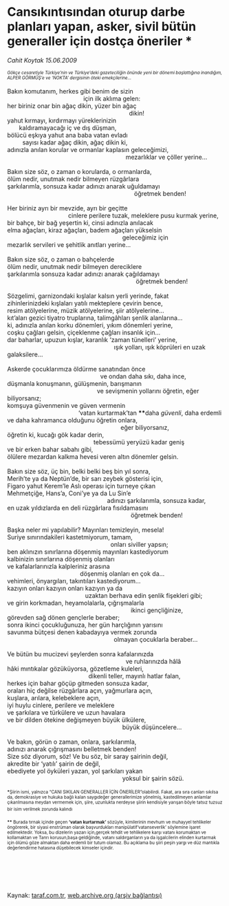 # Cansıkıntısından oturup darbe planları yapan, asker, sivil bütün generaller için dostça öneriler *

*Cahit Koytak 15.06.2009*

<div class="taraf_structure_2col_1zq">
<div class="margen_n">



 <p></p><p><font size="1"><i>Gökçe cesaretiyle Türkiye’nin ve Türkiye’deki gazeteciliğin önünde yeni bir dönemi başlattığına inandığım, ALPER GÖRMÜŞ’e ve ‘NOKTA’ dergisinin öteki emekçilerine…</i>   <br/></font><br/>Bakın komutanım, herkes gibi benim de sizin <br/>                                             için ilk aklıma gelen: <br/>her biriniz onar bin ağaç dikin, yüzer bin ağaç <br/>                                                                        dikin! <br/>yahut kırmayı, kırdırmayı yüreklerinizin   <br/>       kaldıramayacağı iç ve dış düşman, <br/>bölücü eşkıya yahut ana baba vatan evladı <br/>         sayısı kadar ağaç dikin, ağaç dikin ki, <br/>adınızla anılan korular ve ormanlar kaplasın geleceğimizi,   <br/>                                                                      mezarlıklar ve çöller yerine…   <br/><br/>Bakın size söz, o zaman o korularda, o ormanlarda, <br/>ölüm nedir, unutmak nedir bilmeyen rüzgârlara <br/>şarkılarımla, sonsuza kadar adınızı anarak uğuldamayı   <br/>                                                                           öğretmek benden!   <br/><br/>Her biriniz ayrı bir mevzide, ayrı bir geçitte   <br/>                                    cinlere perilere tuzak, meleklere pusu kurmak yerine, <br/>bir bahçe, bir bağ yeşertin ki, cinsi adınızla anılacak <br/>elma ağaçları, kiraz ağaçları, badem ağaçları yükselsin   <br/>                                                                    geleceğimiz için <br/>mezarlık servileri ve şehitlik anıtları yerine…   <br/><br/>Bakın size söz, o zaman o bahçelerde <br/>ölüm nedir, unutmak nedir bilmeyen dereciklere <br/>şarkılarımla sonsuza kadar adınızı anarak çağıldamayı  <br/>                                                                            öğretmek benden!   <br/><br/>Sözgelimi, garnizondaki kışlalar kalsın yerli yerinde, fakat <br/>zihinlerinizdeki kışlaları yatılı mekteplere çevirin bence, <br/>resim atölyelerine, müzik atölyelerine, şiir atölyelerine… <br/>kıt’aları gezici tiyatro truplarına, talimgâhları şenlik alanlarına… <br/>ki, adınızla anılan korku dönemleri, yıkım dönemleri yerine, <br/>coşku çağları gelsin, çiçeklenme çağları insanlık için… <br/>dar baharlar, upuzun kışlar, karanlık ‘zaman tünelleri’ yerine,   <br/>                                                               ışık yolları, ışık köprüleri en uzak galaksilere…   <br/><br/>Askerde çocuklarımıza öldürme sanatından önce   <br/>                                                       ve ondan daha sıkı, daha ince, <br/>düşmanla konuşmanın, gülüşmenin, barışmanın   <br/>                                                     ve sevişmenin yollarını öğretin, eğer biliyorsanız; <br/>komşuya güvenmenin ve güven vermenin   <br/>                                          ‘vatan kurtarmak’tan <b>**</b>daha <i>güvenli</i>, daha erdemli <br/>ve daha kahramanca olduğunu öğretin onlara,   <br/>                                                                   eğer biliyorsanız, <br/>öğretin ki, kucağı gök kadar derin,   <br/>                                                   tebessümü yeryüzü kadar geniş <br/>ve bir erken bahar sabahı gibi, <br/>ölülere mezardan kalkma hevesi veren altın dönemler gelsin.   <br/><br/>Bakın size söz, üç bin, belki belki beş bin yıl sonra, <br/>Merih’te ya da Neptün’de, bir sarı zeybek gösterisi için, <br/>Figaro yahut Kerem’le Aslı operası için turneye çıkan <br/>Mehmetçiğe, Hans’a, Coni’ye ya da Lu Sin’e  <br/>                                                           adınızı şarkılarımla, sonsuza kadar, <br/>en uzak yıldızlarda en deli rüzgârlara fısıldamasını   <br/>                                                                         öğretmek benden!   <br/><br/>Başka neler mi yapılabilir? Mayınları temizleyin, mesela! <br/>Suriye sınırındakileri kastetmiyorum, tamam,   <br/>                                                             onları siviller yapsın; <br/>ben aklınızın sınırlarına döşenmiş mayınları kastediyorum <br/>kalbinizin sınırlarına döşenmiş olanları <br/>ve kafalarlarınızla kalpleriniz arasına   <br/>                                           döşenmiş olanları en çok da… <br/>vehimleri, önyargıları, takıntıları kastediyorum… <br/>kazıyın onları kazıyın onları kazıyın ya da   <br/>                                              uzaktan berhava edin şenlik fişekleri gibi; <br/>ve girin korkmadan, heyamolalarla, çığrışmalarla<br/>                                                                         ikinci gençliğinize, <br/>görevden sağ dönen gençlerle beraber; <br/>sonra ikinci çocukluğunuza, her gün harçlığının yarısını <br/>savunma bütçesi denen kabadayıya vermek zorunda   <br/>                                                               olmayan çocuklarla beraber...   <br/><br/>Ve bütün bu mucizevi şeylerden sonra kafalarınızda   <br/>                                                                      ve ruhlarınızda hâlâ <br/>hâki mıntıkalar gözüküyorsa, gözetleme kuleleri,   <br/>                                                dikenli teller, mayınlı hatlar falan, <br/>herkes için bahar göçüp gitmeden sonsuza kadar, <br/>oraları hiç değilse rüzgârlara açın, yağmurlara açın, <br/>kuşlara, arılara, kelebeklere açın, <br/>iyi huylu cinlere, perilere ve meleklere <br/>ve şarkılara ve türkülere ve uzun havalara <br/>ve bir dilden ötekine değişmeyen büyük ülkülere,   <br/>                                                                    büyük düşüncelere…   <br/><br/>Ve bakın, görün o zaman, onlara, şarkılarımla, <br/>adınızı anarak çığrışmasını belletmek benden! <br/>Size söz diyorum, söz! Ve bu söz, bir saray şairinin değil, <br/>akredite bir ‘yatılı’ şairin de değil, <br/>ebediyete yol öyküleri yazan, yol şarkıları yakan   <br/>                                                                    yoksul bir şairin sözü.   <b><br/><br/><font size="1">*</font></b><font size="1">Şiirin ismi, yalnızca “CANI SIKILAN GENERALLER İÇİN ÖNERİLER”olabilirdi. Fakat, ara sıra canları sıkılsa da, demokrasiye ve hukuka bağlı kalan saygıdeğer generallerimize yönelmiş, kastedilmeyen anlamlar çıkarılmasına meydan vermemek için, şiire, uzunlukta nerdeyse şiirin kendisiyle yarışan böyle tatsız tuzsuz bir isim verilmek zorunda kalındı</font><b><br/><br/><font size="1">**</font></b><font size="1"> Burada tırnak içinde geçen <b>‘vatan kurtarmak’</b> sözüyle, kimilerinin mevhum ve muhayyel tehlikeler öngörerek, bir siyasi enstrüman olarak başvurdukları manipülatif‘vatanseverlik’ söylemine işaret edilmektedir. Yoksa, bu dizelerin yazarı için,gerçek tehdit ve tehlikelere karşı vatanı korumaktan ve kollamaktan ve Tanrı korusun,başa geldiğinde, vatanı saldırganların ya da işgalcilerin elinden kurtarmak için ölümü göze almaktan daha erdemli bir tutum olamaz. Bu açıklama bu şiiri peşin yargı ve düz mantıkla değerlendirme hatasına düşebilecek kimseler içindir.</font></p>
<br/>
<br/>
<br/>



<br/>


<div id="taraf_not">
</div>

</div>


</div>

Kaynak: [taraf.com.tr](http://taraf.com.tr:80/makale/6072.htm), [web.archive.org (arşiv bağlantısı)](http://web.archive.org/web/20091026034336/http://taraf.com.tr:80/makale/6072.htm)

